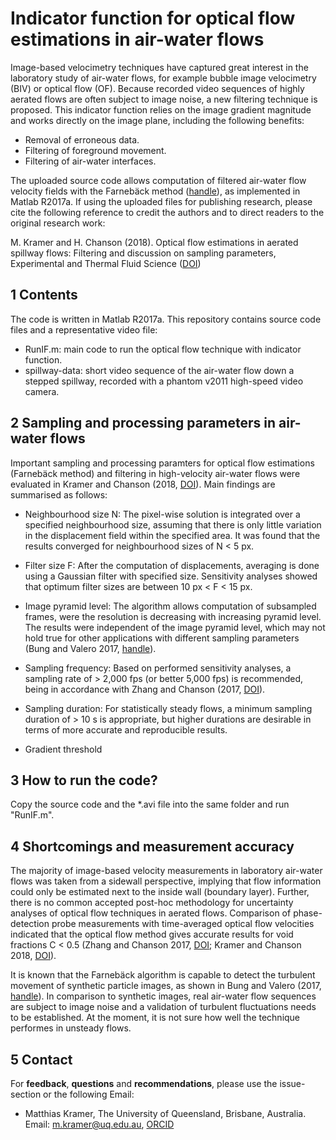 Indicator function for optical flow estimations in air-water flows
==================================================================

Image-based velocimetry techniques have captured great interest in the laboratory study of air-water flows, for example bubble image velocimetry (BIV) or optical flow (OF). Because recorded video sequences of highly aerated flows are often subject to image noise, a new filtering technique is proposed. This indicator function relies on the image gradient magnitude and works directly on the image plane, including the following benefits: 

- Removal of erroneous data.
- Filtering of foreground movement.
- Filtering of air-water interfaces.

The uploaded source code allows computation of filtered air-water flow velocity fields with the Farnebäck method ([handle](https://www.ida.liu.se/ext/WITAS-ev/Computer_Vision_Technologies/PaperInfo/farneback02.html)), as implemented in Matlab R2017a. If using the uploaded files for publishing research, please cite the following reference to credit the authors and to direct readers to the original research work:

M. Kramer and H. Chanson (2018). Optical flow estimations in aerated spillway flows: Filtering and discussion on
sampling parameters, Experimental and Thermal Fluid Science ([DOI](https://doi.org/10.1016/j.expthermflusci.2018.12.002))


1 Contents
----------
The code is written in Matlab R2017a. This repository contains source code files and a representative video file:
- RunIF.m: main code to run the optical flow technique with indicator function.
- spillway-data: short video sequence of the air-water flow down a stepped spillway, recorded with a phantom v2011 high-speed video camera.


2 Sampling and processing parameters in air-water flows
-------------------------------------------------------
Important sampling and processing paramters for optical flow estimations (Farnebäck method) and filtering in high-velocity air-water flows were evaluated in Kramer and Chanson (2018, [DOI](https://doi.org/10.1016/j.expthermflusci.2018.12.002)). Main findings are summarised as follows:

- Neighbourhood size N: The pixel-wise solution is integrated over a specified neighbourhood size, assuming
that there is only little variation in the displacement field within the specified area. It was found that the results converged for neighbourhood sizes of N < 5 px.
- Filter size F:  After the computation of displacements, averaging is done using a Gaussian filter with specified size. Sensitivity analyses showed that optimum filter sizes are between 10 px < F < 15 px. 
- Image pyramid level: The algorithm allows computation of subsampled frames, were the resolution is decreasing with increasing pyramid level. The results were independent of the image pyramid level, which may not hold true for other applications with different sampling parameters (Bung and Valero 2017,
[handle](http://hdl.handle.net/2268/214198)).

- Sampling frequency: Based on performed sensitivity analyses, a sampling rate of > 2,000 fps (or better 5,000 fps) is recommended, being in accordance with Zhang and Chanson (2017, [DOI](https://doi.org/10.1016/j.expthermflusci.2017.09.010)).

- Sampling duration: For statistically steady flows, a minimum sampling duration of > 10 s is appropriate, but higher durations are
desirable in terms of more accurate and reproducible results. 

- Gradient threshold

3 How to run the code?
----------------------
Copy the source code and the *.avi file into the same folder and run "RunIF.m".

4 Shortcomings and measurement accuracy
----------------------------------------
The majority of image-based velocity measurements in laboratory air-water flows was taken from a sidewall perspective, implying that flow information could only be estimated next to the inside wall (boundary layer). Further, there is no common accepted post-hoc methodology for uncertainty analyses of optical flow techniques in aerated flows. Comparison of phase-detection probe measurements with time-averaged optical flow velocities indicated that the optical flow method gives accurate results for void fractions C < 0.5 (Zhang and Chanson 2017, [DOI](https://doi.org/10.1016/j.expthermflusci.2017.09.010); Kramer and Chanson 2018, [DOI](https://doi.org/10.1016/j.expthermflusci.2018.12.002)). 

It is known that the Farnebäck algorithm is capable to detect the turbulent movement of synthetic particle images, as shown in Bung and Valero (2017, [handle](http://hdl.handle.net/2268/214198)). In comparison to synthetic images, real air-water flow sequences are subject to image noise and a validation of turbulent fluctuations needs to be established. At the moment, it is not sure how well the technique performes in unsteady flows. 


5 Contact
----------
For **feedback**, **questions** and **recommendations**, please use the issue-section or the following Email:

- Matthias Kramer, The University of Queensland, Brisbane, Australia. Email: m.kramer@uq.edu.au, [ORCID](https://orcid.org/0000-0001-5673-2751)

